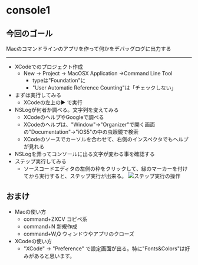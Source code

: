 console1
====

今回のゴール
----
Macのコマンドラインのアプリを作って何かをデバッグログに出力する

---

* XCodeでのプロジェクト作成
	* New → Project → MacOSX Application →Command Line Tool
		* typeは"Foundation"に
		* "User Automatic Reference Counting"は「チェックしない」
* まずは実行してみる
	* XCodeの左上の▶ で実行
* NSLogが何者か調べる。文字列を変えてみる
	* XCodeのヘルプやGoogleで調べる
	* XCodeのヘルプは、"Window"→"Organizer"で開く画面の"Documentation"→"iOS5"の中の虫眼鏡で検索
	* XCodeのソースでカーソルを合わせて、右側のインスペクタでもヘルプが見れる
* NSLogを弄ってコンソールに出る文字が変わる事を確認する
* ステップ実行してみる
	* ソースコードエディタの左側の枠をクリックして、緑のマーカーを付けてから実行すると、ステップ実行が出来る。
	![ステップ実行の操作](https://img.skitch.com/20120823-f42j2ygft8kir2gqnbrss7m9iw.jpg)
	
	
おまけ
----
* Macの使い方
	* command+ZXCV コピペ系
	* command+N    新規作成
	* command+W,Q  ウィンドウやアプリのクローズ 
* XCodeの使い方
	* "XCode" → "Preference" で設定画面が出る。特に"Fonts&Colors"は好みがあると思います。
	

